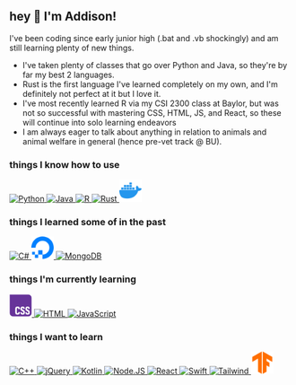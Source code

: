 ## hey 👋 I'm Addison!

I've been coding since early junior high (.bat and .vb shockingly) and am still learning plenty of new things.

* I've taken plenty of classes that go over Python and Java, so they're by far my best 2 languages.
* Rust is the first language I've learned completely on my own, and I'm definitely not perfect at it but I love it.
* I've most recently learned R via my CSI 2300 class at Baylor, but was not so successful with mastering CSS, HTML, JS, and React, so these will continue into solo learning endeavors
* I am always eager to talk about anything in relation to animals and animal welfare in general (hence pre-vet track @ BU).

### things I know how to use
<!-- Python, Java, R, Rust, Docker -->
<p align="left">
    <a href="https://www.python.org/" target="_blank" rel="noreferrer">
        <img src="https://github.com/danielcranney/profileme-dev/blob/main/public/icons/skills/python-colored.svg/" alt="Python" width="40" height="40">
    </a>
    <a href="https://www.oracle.com/java/" target="_blank" rel="noreferrer">
        <img src="https://github.com/danielcranney/profileme-dev/blob/main/public/icons/skills/java-colored.svg/" alt="Java" width="40" height="40">
    </a>
    <a href="https://www.r-project.org/" target="_blank" rel="noreferrer">
        <img src="https://github.com/danielcranney/profileme-dev/blob/main/public/icons/skills/rlang-colored.svg/" alt="R" width="40" height="40">
    </a>
    <a href="https://www.rust-lang.org/" target="_blank" rel="noreferrer">
        <img src="https://github.com/danielcranney/profileme-dev/blob/main/public/icons/skills/rust-dark.svg/" alt="Rust" width="40" height="40">
    </a>
    <a href="https://www.docker.com/" target="_blank" rel="noreferrer">
        <img src="https://github.com/danielcranney/profileme-dev/blob/main/public/icons/skills/docker-colored.svg/" alt="Docker" width="40" height="40">
    </a>
</p>

### things I learned some of in the past
<!-- C#, Digital Ocean, MongoDB -->
<p align="left">
    <a href="https://learn.microsoft.com/en-us/dotnet/csharp/" target="_blank" rel="noreferrer">
        <img src="https://github.com/danielcranney/profileme-dev/blob/main/public/icons/skills/csharp-colored.svg/" alt="C#" width="40" height="40">
    </a>
    <a href="https://www.digitalocean.com/" target="_blank" rel="noreferrer">
        <img src="https://github.com/danielcranney/profileme-dev/blob/main/public/icons/skills/digitalocean-colored.svg/" alt="Digital Ocean" width="40" height="40">
    </a>
    <a href="https://www.mongodb.com/" target="_blank" rel="noreferrer">
        <img src="https://github.com/danielcranney/profileme-dev/blob/main/public/icons/skills/mongodb-colored.svg/" alt="MongoDB" width="40" height="40">
    </a>
</p>

### things I'm currently learning
<!-- CSS, HTML, JS -->
<p align="left">
    <a href="https://developer.mozilla.org/en-US/docs/Web/CSS/" target="_blank" rel="noreferrer">
        <img src="https://github.com/danielcranney/profileme-dev/blob/main/public/icons/skills/css3-colored.svg/" alt="CSS" width="40" height="40">
    </a>
    <a href="https://html.spec.whatwg.org/" target="_blank" rel="noreferrer">
        <img src="https://github.com/danielcranney/profileme-dev/blob/main/public/icons/skills/html5-colored.svg/" alt="HTML" width="40" height="40">
    </a>
    <a href="https://developer.mozilla.org/en-US/docs/Web/JavaScript/" target="_blank" rel="noreferrer">
        <img src="https://github.com/danielcranney/profileme-dev/blob/main/public/icons/skills/javascript-colored.svg/" alt="JavaScript" width="40" height="40">
    </a>
</p>

### things I want to learn
<!-- C++, jQuery, Kotlin, nodeJS, React, Swift, Tailwind, TensorFlow -->
<p align="left">
    <a href="https://en.cppreference.com/w/" target="_blank" rel="noreferrer">
        <img src="https://github.com/danielcranney/profileme-dev/blob/main/public/icons/skills/cplusplus-colored.svg/" alt="C++" width="40" height="40">
    </a>
    <a href="https://jquery.com/" target="_blank" rel="noreferrer">
        <img src="https://github.com/danielcranney/profileme-dev/blob/main/public/icons/skills/jquery-colored.svg/" alt="jQuery" width="40" height="40">
    </a>
    <a href="https://kotlinlang.org/" target="_blank" rel="noreferrer">
        <img src="https://github.com/danielcranney/profileme-dev/blob/main/public/icons/skills/kotlin-colored.svg/" alt="Kotlin" width="40" height="40">
    </a>
    <a href="https://nodejs.org/en/" target="_blank" rel="noreferrer">
        <img src="https://github.com/danielcranney/profileme-dev/blob/main/public/icons/skills/nodejs-colored.svg/" alt="Node.JS" width="40" height="40">
    </a>
    <a href="https://react.dev/" target="_blank" rel="noreferrer">
        <img src="https://github.com/danielcranney/profileme-dev/blob/main/public/icons/skills/react-colored.svg/" alt="React" width="40" height="40">
    </a>
    <a href="https://www.swift.org/" target="_blank" rel="noreferrer">
        <img src="https://github.com/danielcranney/profileme-dev/blob/main/public/icons/skills/swift-colored.svg/" alt="Swift" width="40" height="40">
    </a>
    <a href="https://tailwindcss.com/" target="_blank" rel="noreferrer">
        <img src="https://github.com/danielcranney/profileme-dev/blob/main/public/icons/skills/tailwindcss-colored.svg/" alt="Tailwind" width="40" height="40">
    </a>
    <a href="https://www.tensorflow.org/" target="_blank" rel="noreferrer">
        <img src="https://github.com/danielcranney/profileme-dev/blob/main/public/icons/skills/tensorflow-colored.svg/" alt="TensorFlow" width="40" height="40">
    </a>
</p>
